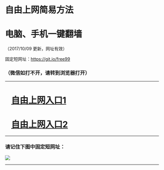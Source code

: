 ﻿# 自由上网简易方法

# 电脑、手机一键翻墙

（2017/10/09 更新，网址有效）

固定短网址：https://git.io/free99

### （微信如打不开，请转到浏览器打开）


***





# &nbsp;&nbsp; <a href="http://ft2030330417.fwq-tz-1001.info/fwqtz01.html?t=100900113869 " target="_blank">自由上网入口1</a>
# &nbsp;&nbsp; <a href="http://ft249304953.fwq-tz-1002.info/fwqtz02.html?t=100900118496 " target="_blank">自由上网入口2</a>
***

### 请记住下图中固定短网址：

<img src="https://s3-us-west-2.amazonaws.com/fwq-1001/yjfq-20170905okok.png" /> 


***

